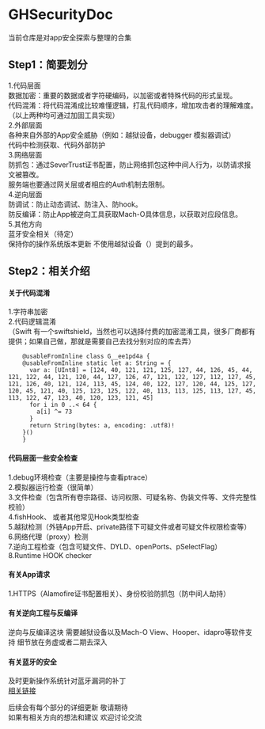 # GHSecurityDoc
当前仓库是对app安全探索与整理的合集<br>

## Step1：简要划分
1.代码层面<br>
数据加密：重要的数据或者字符硬编码，以加密或者特殊代码的形式呈现。<br>
代码混淆：将代码混淆成比较难懂逻辑，打乱代码顺序，增加攻击者的理解难度。<br>
（以上两种均可通过加固工具实现）<br>
2.外部层面<br>
各种来自外部的App安全威胁（例如：越狱设备，debugger 模拟器调试）<br>
代码中检测获取、代码外部防护<br>
3.网络层面<br>
防抓包：通过SeverTrust证书配置，防止网络抓包这种中间人行为，以防请求报文被篡改。<br>
服务端也要通过网关层或者相应的Auth机制去限制。<br>
4.逆向层面<br>
防调试：防止动态调试、防注入、防hook。<br>
防反编译：防止App被逆向工具获取Mach-O具体信息，以获取对应段信息。<br>
5.其他方向<br>
蓝牙安全相关（待定）<br>
保持你的操作系统版本更新 不使用越狱设备（）提到的最多。<br>

## Step2：相关介绍

#### 关于代码混淆
1.字符串加密<br>
2.代码逻辑混淆<br>
（Swift 有一个swiftshield，当然也可以选择付费的加密混淆工具，很多厂商都有提供；如果自己做，那就是需要自己去找分别对应的库去弄）<br>

``` shell
    @usableFromInline class G__ee1pd4a {
    @usableFromInline static let a: String = {
      var a: [UInt8] = [124, 40, 121, 121, 125, 127, 44, 126, 45, 44, 121, 122, 44, 121, 120, 44, 127, 126, 47, 121, 122, 127, 112, 127, 45, 121, 126, 40, 121, 124, 113, 45, 124, 40, 122, 127, 120, 44, 125, 127, 120, 45, 121, 40, 125, 123, 125, 122, 40, 113, 113, 125, 113, 127, 45, 113, 122, 47, 123, 40, 120, 123, 121, 45]
      for i in 0 ..< 64 {
        a[i] ^= 73
      }
      return String(bytes: a, encoding: .utf8)!
    }()
    }
```

#### 代码层面一些安全检查
1.debug环境检查（主要是操控与查看ptrace）<br>
2.模拟器运行检查（很简单）<br>
3.文件检查（包含所有卷宗路径、访问权限、可疑名称、伪装文件等、文件完整性校验）<br>
4.fishHook、 或者其他常见Hook类型检查 <br>
5.越狱检测（外链App开启、private路径下可疑文件或者可疑文件权限检查等）<br>
6.网络代理（proxy）检测 <br>
7.逆向工程检查（包含可疑文件、DYLD、openPorts、pSelectFlag）<br>
8.Runtime HOOK checker <br>

#### 有关App请求
1.HTTPS（Alamofire证书配置相关）、身份校验防抓包（防中间人劫持）<br>

#### 有关逆向工程与反编译
逆向与反编译这块 需要越狱设备以及Mach-O View、Hooper、idapro等软件支持 细节放在务虚或者二期去深入<br>

#### 有关蓝牙的安全
及时更新操作系统针对蓝牙漏洞的补丁<br>
[相关链接](https://us.norton.com/blog/mobile/bluetooth-security)<br>

后续会有每个部分的详细更新 敬请期待 <br>
如果有相关方向的想法和建议 欢迎讨论交流 <br>

